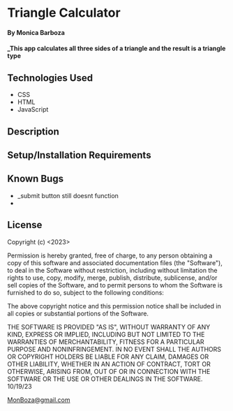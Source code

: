 # Triangle Calculator

#### By Monica Barboza

#### _This app calculates all three sides of a triangle and the result is a triangle type

## Technologies Used

* CSS
* HTML
* JavaScript

## Description


## Setup/Installation Requirements





## Known Bugs

* _submit button still doesnt function
* 

## License
Copyright (c) <2023> <Monica Barboza>

Permission is hereby granted, free of charge, to any person obtaining a copy
of this software and associated documentation files (the "Software"), to deal
in the Software without restriction, including without limitation the rights
to use, copy, modify, merge, publish, distribute, sublicense, and/or sell
copies of the Software, and to permit persons to whom the Software is
furnished to do so, subject to the following conditions:

The above copyright notice and this permission notice shall be included in all
copies or substantial portions of the Software.

THE SOFTWARE IS PROVIDED "AS IS", WITHOUT WARRANTY OF ANY KIND, EXPRESS OR
IMPLIED, INCLUDING BUT NOT LIMITED TO THE WARRANTIES OF MERCHANTABILITY,
FITNESS FOR A PARTICULAR PURPOSE AND NONINFRINGEMENT. IN NO EVENT SHALL THE
AUTHORS OR COPYRIGHT HOLDERS BE LIABLE FOR ANY CLAIM, DAMAGES OR OTHER
LIABILITY, WHETHER IN AN ACTION OF CONTRACT, TORT OR OTHERWISE, ARISING FROM,
OUT OF OR IN CONNECTION WITH THE SOFTWARE OR THE USE OR OTHER DEALINGS IN THE
SOFTWARE.
10/19/23

MonBoza@gmail.com